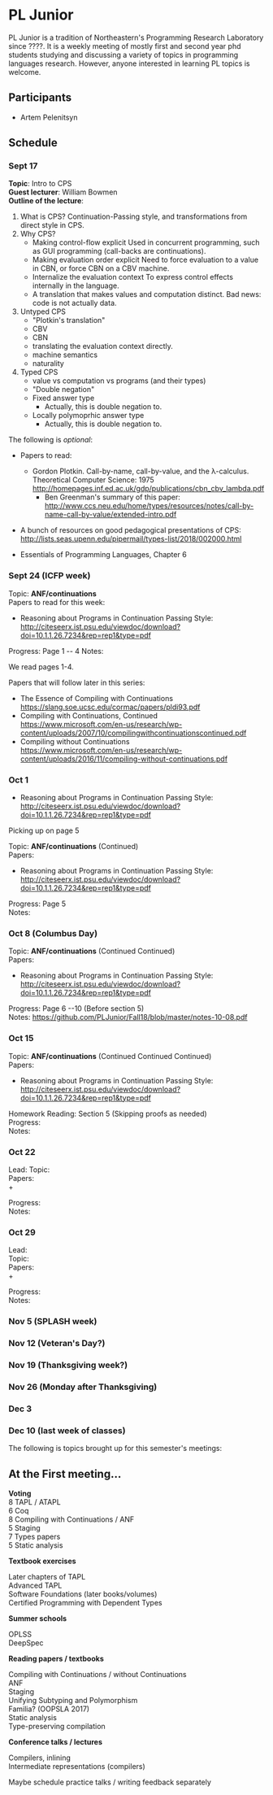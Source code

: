 # PL Junior

PL Junior is a tradition of Northeastern's Programming Research Laboratory since ????. It is a weekly meeting of mostly first and second year phd students studying and discussing a variety of topics in programming languages research. However, anyone interested in learning PL topics is welcome.

## Participants
+ Artem Pelenitsyn


## Schedule

### Sept 17

**Topic**: Intro to CPS  
**Guest lecturer**: William Bowmen  
**Outline of the lecture**:  
1. What is CPS?
   Continuation-Passing style, and transformations from direct style in CPS.
2. Why CPS?
   - Making control-flow explicit
     Used in concurrent programming, such as GUI programming (call-backs are
     continuations).
   - Making evaluation order explicit
     Need to force evaluation to a value in CBN, or force CBN on a CBV machine.
   - Internalize the evaluation context
     To express control effects internally in the language.
   - A translation that makes values and computation distinct.
     Bad news: code is not actually data.
2. Untyped CPS
   - "Plotkin's translation"
    - CBV
    - CBN
   - translating the evaluation context directly.
   - machine semantics
   - naturality
3. Typed CPS
   - value vs computation vs programs (and their types)
   - "Double negation"
   - Fixed answer type
     - Actually, this is double negation to.
   - Locally polymoprhic answer type
     - Actually, this is double negation to.

The following is *optional*:  
+ Papers to read:
  - Gordon Plotkin. Call-by-name, call-by-value, and the λ-calculus. Theoretical Computer Science: 1975  
   http://homepages.inf.ed.ac.uk/gdp/publications/cbn_cbv_lambda.pdf
    + Ben Greenman's summary of this paper:  
     http://www.ccs.neu.edu/home/types/resources/notes/call-by-name-call-by-value/extended-intro.pdf

+ A bunch of resources on good pedagogical presentations of CPS:  
 http://lists.seas.upenn.edu/pipermail/types-list/2018/002000.html

+ Essentials of Programming Languages, Chapter 6

### Sept 24 (ICFP week)

Topic: **ANF/continuations**  
Papers to read for this week:  
+ Reasoning about Programs in Continuation Passing Style:  
  http://citeseerx.ist.psu.edu/viewdoc/download?doi=10.1.1.26.7234&rep=rep1&type=pdf

Progress: Page 1 -- 4
Notes:


We read pages 1-4.

Papers that will follow later in this series:
+ The Essence of Compiling with Continuations  
  https://slang.soe.ucsc.edu/cormac/papers/pldi93.pdf
+ Compiling with Continuations, Continued  
 https://www.microsoft.com/en-us/research/wp-content/uploads/2007/10/compilingwithcontinuationscontinued.pdf
+ Compiling without Continuations  
 https://www.microsoft.com/en-us/research/wp-content/uploads/2016/11/compiling-without-continuations.pdf

### Oct 1
+ Reasoning about Programs in Continuation Passing Style: http://citeseerx.ist.psu.edu/viewdoc/download?doi=10.1.1.26.7234&rep=rep1&type=pdf

Picking up on page 5

Topic: **ANF/continuations** (Continued)  
Papers:
+ Reasoning about Programs in Continuation Passing Style:  
 http://citeseerx.ist.psu.edu/viewdoc/download?doi=10.1.1.26.7234&rep=rep1&type=pdf

Progress: Page 5  
Notes:


### Oct 8 (Columbus Day)

Topic: **ANF/continuations** (Continued Continued)  
Papers:
+ Reasoning about Programs in Continuation Passing Style:  
 http://citeseerx.ist.psu.edu/viewdoc/download?doi=10.1.1.26.7234&rep=rep1&type=pdf

Progress: Page 6 --10 (Before section 5)  
Notes: https://github.com/PLJunior/Fall18/blob/master/notes-10-08.pdf



### Oct 15

Topic: **ANF/continuations** (Continued Continued Continued)  
Papers:  
+ Reasoning about Programs in Continuation Passing Style:  
 http://citeseerx.ist.psu.edu/viewdoc/download?doi=10.1.1.26.7234&rep=rep1&type=pdf

Homework Reading: Section 5 (Skipping proofs as needed)  
Progress:  
Notes:

### Oct 22

Lead:
Topic:  
Papers:  
+  

Progress:  
Notes:

### Oct 29

Lead:  
Topic:   
Papers:    
+  

Progress:  
Notes:


### Nov 5 (SPLASH week)

### Nov 12 (Veteran's Day?)

### Nov 19 (Thanksgiving week?)

### Nov 26 (Monday after Thanksgiving)

### Dec 3

### Dec 10 (last week of classes)  




The following is topics brought up for this semester's meetings:

## At the First meeting...

**Voting**  
8 TAPL / ATAPL  
6 Coq  
8 Compiling with Continuations / ANF  
5 Staging  
7 Types papers  
5 Static analysis  


**Textbook exercises**  

Later chapters of TAPL  
Advanced TAPL  
Software Foundations (later books/volumes)  
Certified Programming with Dependent Types  


**Summer schools**

OPLSS  
DeepSpec  

**Reading papers / textbooks**

Compiling with Continuations / without Continuations  
ANF  
Staging  
Unifying Subtyping and Polymorphism  
Familia? (OOPSLA 2017)  
Static analysis  
Type-preserving compilation  


**Conference talks / lectures**

Compilers, inlining  
Intermediate representations (compilers)


Maybe schedule practice talks / writing feedback separately
